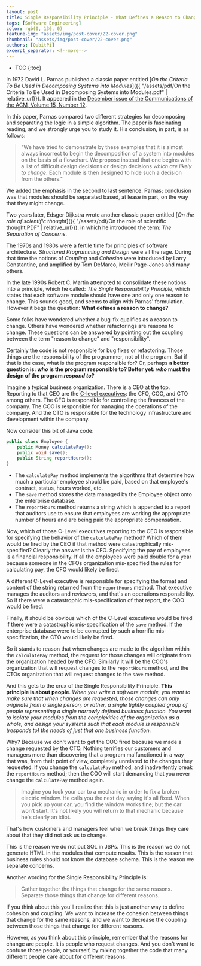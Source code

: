 ```yaml
---
layout: post
title: Single Responsibility Principle - What Defines a Reason to Change?
tags: [Software Engineering]
color: rgb(0, 136, 0)
feature-img: "assets/img/post-cover/22-cover.png"
thumbnail: "assets/img/post-cover/22-cover.png"
authors: [QubitPi]
excerpt_separator: <!--more-->
---
```


<!--more-->

* TOC
{:toc}


In 1972 David L. Parnas published a classic paper entitled
[_On the Criteria To Be Used in Decomposing Systems into Modules_]({{ "/assets/pdf/On the Criteria To Be Used in Decomposing Systems into  Modules.pdf" | relative_url}}).
It appeared in the [December issue of the Communications of the ACM, Volume 15, Number 12](https://dl.acm.org/doi/10.1145/361598.361623).

In this paper, Parnas compared two different strategies for decomposing and separating the logic in a simple algorithm.
The paper is fascinating reading, and we strongly urge you to study it. His conclusion, in part, is as follows:

> "We have tried to demonstrate by these examples that it is almost always incorrect to begin the decomposition of a
> system into modules on the basis of a flowchart. We propose instead that one begins with a list of difficult design 
> decisions or design decisions _which are likely to change_. Each module is then designed to hide such a decision from
> the others."

We added the emphasis in the second to last sentence. Parnas; conclusion was that modules should be separated based, at 
lease in part, on the way that they might change.

Two years later, Edsger Dijkstra wrote another classic paper entitled
[_On the role of scientific thought_]({{ "/assets/pdf/On the role of scientific thought.PDF" | relative_url}}). in which
he introduced the term: _The Separation of Concerns_.

The 1970s and 1980s were a fertile time for principles of software architecture. _Structured Programming and Design_
were all the rage. During that time the notions of _Coupling_ and _Cohesion_ were introduced by Larry Constantine, and 
amplified by Tom DeMarco, Meilir Page-Jones and many others.

In the late 1990s Robert C. Martin attempted to consolidate these notions into a principle, which he called: _The Single 
Responsibility Principle_, which states that each software module should have one and only one reason to change. This 
sounds good, and seems to align with Parnas' formulation. However it begs the question: **What defines a reason to 
change?**

Some folks have wondered whether a bug-fix qualifies as a reason to change. Others have wondered whether refactorings
are reasons to change. These questions can be answered by pointing out the coupling between the term "reason to change"
and "responsibility".

Certainly the code is not responsible for bug fixes or refactoring. Those things are the responsibility of the
programmer, not of the program. But if that is the case, what is the program responsible for? Or, perhaps **a better
question is: _who_ is the program responsible to? Better yet: _who_ must the design of the program _respond to_?**

Imagine a typical business organization. There is a CEO at the top. Reporting to that CEO are the
[C-level executives](https://resources.workable.com/hr-terms/c-level-executive#): the CFO, COO, and CTO among others.
The CFO is responsible for controlling the finances of the company. The COO is responsible for managing the operations
of the company. And the CTO is responsible for the technology infrastructure and development within the company.

Now consider this bit of Java code:

```java
public class Employee {
    public Money calculatePay();
    public void save();
    public String reportHours();
}
```

* The `calculatePay` method implements the algorithms that determine how much a particular employee should be paid,
  based on that employee's contract, status, hours worked, etc.
* The `save` method stores the data managed by the Employee object onto the enterprise database.
* The `reportHours` method returns a string which is appended to a report that auditors use to ensure that employees are 
  working the appropriate number of hours and are being paid the appropriate compensation.

Now, which of those C-Level executives reporting to the CEO is responsible for specifying the behavior of the
`calculatePay` method? Which of them would be fired by the CEO if that method were catastrophically mis-specified?
Clearly the answer is the CFO. Specifying the pay of employees is a financial responsibility. If all the employees were 
paid double for a year because someone in the CFOs organization mis-specified the rules for calculating pay, the CFO
would likely be fired.

A different C-Level executive is responsible for specifying the format and content of the string returned from the 
`reportHours` method. That executive manages the auditors and reviewers, and that's an operations responsibility. So if 
there were a catastrophic mis-specification of that report, the COO would be fired.

Finally, it should be obvious which of the C-Level executives would be fired if there were a catastrophic
mis-specification of the `save` method. If the enterprise database were to be corrupted by such a horrific 
mis-specification, the CTO would likely be fired.

So it stands to reason that when changes are made to the algorithm within the `calculatePay` method, the request for
those changes will originate from the organization headed by the CFO. Similarly it will be the COO's organization that
will request changes to the `reportHours` method, and the CTOs organization that will request changes to the `save`
method.

And this gets to the crux of the Single Responsibility Principle. **This principle is about people**. _When you write a 
software module, you want to make sure that when changes are requested, those changes can only originate from a single 
person, or rather, a single tightly coupled group of people representing a single narrowly defined business function.
You want to isolate your modules from the complexities of the organization as a whole, and design your systems such that 
each module is responsible (responds to) the needs of just that one business function._

Why? Because we don't want to get the COO fired because we made a change requested by the CTO. Nothing terrifies our 
customers and managers more than discovering that a program malfunctioned in a way that was, from their point of view, 
completely unrelated to the changes they requested. If you change the `calculatePay` method, and inadvertently break the 
`reportHours` method; then the COO will start demanding that you never change the `calculatePay` method again.

> Imagine you took your car to a mechanic in order to fix a broken electric window. He calls you the next day saying
> it's all fixed. When you pick up your car, you find the window works fine; but the car won't start. It's not likely
> you will return to that mechanic because he's clearly an idiot.

That's how customers and managers feel when we break things they care about that they did not ask us to change.

This is the reason we do not put SQL in JSPs. This is the reason we do not generate HTML in the modules that compute 
results. This is the reason that business rules should not know the database schema. This is the reason we separate 
concerns.

Another wording for the Single Responsibility Principle is:

> Gather together the things that change for the same reasons. Separate those things that change for different reasons.

If you think about this you'll realize that this is just another way to define cohesion and coupling. We want to
increase the cohesion between things that change for the same reasons, and we want to decrease the coupling between
those things that change for different reasons.

However, as you think about this principle, remember that the reasons for change are people. It is people who request 
changes. And you don't want to confuse those people, or yourself, by mixing together the code that many different
people care about for different reasons.
